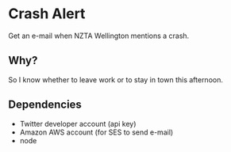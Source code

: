 # Crash Alert

Get an e-mail when NZTA Wellington mentions a crash.

## Why?

So I know whether to leave work or to stay in town this afternoon.

## Dependencies

* Twitter developer account (api key)
* Amazon AWS account (for SES to send e-mail)
* node

